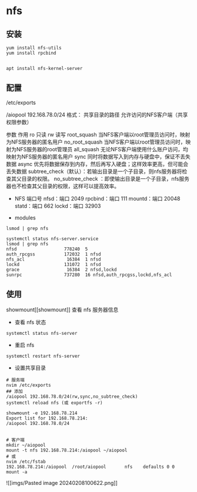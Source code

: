 # nfs 

## 安装
```
yum install nfs-utils
yum install rpcbind


apt install nfs-kernel-server
```

## 配置
/etc/exports

/aiopool 192.168.78.0/24
格式： 共享目录的路径 允许访问的NFS客户端（共享权限参数）

参数	作用
ro	只读
rw	读写
root_squash	当NFS客户端以root管理员访问时，映射为NFS服务器的匿名用户
no_root_squash	当NFS客户端以root管理员访问时，映射为NFS服务器的root管理员
all_squash	无论NFS客户端使用什么账户访问，均映射为NFS服务器的匿名用户
sync	同时将数据写入到内存与硬盘中，保证不丢失数据
async	优先将数据保存到内存，然后再写入硬盘；这样效率更高，但可能会丢失数据
subtree_check（默认）：若输出目录是一个子目录，则nfs服务器将检查其父目录的权限。
no_subtree_check ：即使输出目录是一个子目录，nfs服务器也不检查其父目录的权限，这样可以提高效率。

- NFS 端口号
nfsd：端口 2049 
rpcbind：端口 111
mountd：端口 20048
statd：端口 662
lockd：端口 32903

- modules

```shell
lsmod | grep nfs

systemctl status nfs-server.service
lsmod | grep nfs
nfsd                  778240  5
auth_rpcgss           172032  1 nfsd
nfs_acl                16384  1 nfsd
lockd                 131072  1 nfsd
grace                  16384  2 nfsd,lockd
sunrpc                737280  16 nfsd,auth_rpcgss,lockd,nfs_acl
```

## 使用
showmount[[showmount]] 查看 nfs 服务器信息
- 查看 nfs 状态
```shell
systemctl status nfs-server
```

- 重启 nfs

```shell
systemctl restart nfs-server
```

- 设置共享目录

```shell
# 服务端
nvim /etc/exports
## 添加 
/aiopool 192.168.78.0/24(rw,sync,no_subtree_check)
systemctl reload nfs (或 exportfs -r)

showmount -e 192.168.78.214
Export list for 192.168.78.214:
/aiopool 192.168.78.0/24


# 客户端
mkdir ~/aiopool
mount -t nfs 192.168.78.214:/aiopool ~/aiopool
# 或
nvim /etc/fstab
192.168.78.214:/aiopool  /root/aiopool       nfs    defaults 0 0
mount -a
```

![[imgs/Pasted image 20240208100622.png]]